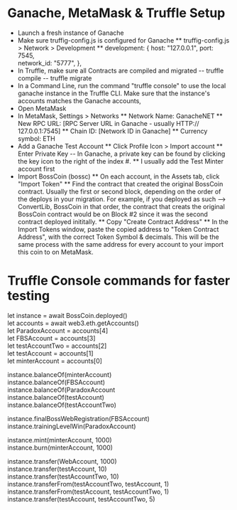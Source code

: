 # Ganache, MetaMask & Truffle Setup
* Launch a fresh instance of Ganache
* Make sure truffig-config.js is configured for Ganache
    ** truffig-config.js > Network > Development
    ** development: {
            host: "127.0.0.1",
            port: 7545,           
            network_id: "5777",
    },
* In Truffle, make sure all Contracts are compiled and migrated
    -- truffle compile
    -- truffle migrate
* In a Command Line, run the command "truffle console"
    to use the local ganache instance in the Truffle CLI.
    Make sure that the instance's accounts matches the Ganache accounts,
* Open MetaMask
* In MetaMask, Settings > Networks
    ** Network Name: GanacheNET
    ** New RPC URL: [RPC Server URL in Ganache - usually HTTP:// 127.0.0.1:7545]
    ** Chain ID: [Network ID in Ganache]
    ** Currency symbol: ETH
* Add a Ganache Test Account
    ** Click Profile Icon > Import account
    ** Enter Private Key
        -- In Ganache, a private key can be found by clicking the key icon to the right of the index #.
    ** I usually add the Test Minter account first
* Import BossCoin (bossc)
    ** On each account, in the Assets tab, click "Import Token"
    ** Find the contract that created the original BossCoin contract. Usually the first or second block, depending on the order of the deploys in your migration. For example, if you deployed as such --> ConvertLib, BossCoin in that order, the contract that creats the original BossCoin contract would be on Block #2 since it was the second contract deployed inititally.
    ** Copy "Create Contract Address"
    ** In the Import Tokens window, paste the copied address to "Token Contract Address", with the correct Token Symbol & decimals. This will be the same process with the same address for every account to your import this coin to on MetaMask.

# Truffle Console commands for faster testing
let instance = await BossCoin.deployed()\
let accounts = await web3.eth.getAccounts()\
let ParadoxAccount = accounts[4]\
let FBSAccount = accounts[3]\
let testAccountTwo = accounts[2]\
let testAccount = accounts[1]\
let minterAccount = accounts[0]

instance.balanceOf(minterAccount)\
instance.balanceOf(FBSAccount)\
instance.balanceOf(ParadoxAccount\
instance.balanceOf(testAccount)\
instance.balanceOf(testAccountTwo)

instance.finalBossWebRegistration(FBSAccount)\
instance.trainingLevelWin(ParadoxAccount)

instance.mint(minterAccount, 1000)\
instance.burn(minterAccount, 1000)

instance.transfer(WebAccount, 1000)\
instance.transfer(testAccount, 10)\
instance.transfer(testAccountTwo, 10)\
instance.transferFrom(testAccountTwo, testAccount, 1)\
instance.transferFrom(testAccount, testAccountTwo, 1)\
instance.transfer(testAccount, testAccountTwo, 5)

